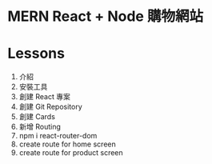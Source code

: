 # MERN React + Node 購物網站

# Lessons
1. 介紹
2. 安裝工具
3. 創建 React 專案
4. 創建 Git Repository
5. 創建 Cards
6. 新增 Routing
  1. npm i react-router-dom
  2. create route for home screen
  3. create route for product screen